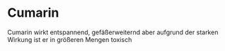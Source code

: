 # Cumarin
Cumarin wirkt entspannend, gefäßerweiternd aber aufgrund der starken Wirkung ist er in größeren Mengen toxisch